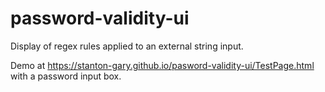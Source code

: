 # password-validity-ui
Display of regex rules applied to an external string input.

Demo at https://stanton-gary.github.io/pasword-validity-ui/TestPage.html with a password input box.
